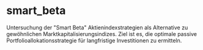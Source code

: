 # smart_beta
Untersuchung der "Smart Beta" Aktienindexstrategien als Alternative zu gewöhnlichen Marktkapitalisierungsindizes. Ziel ist es, die optimale passive Portfolioallokationsstrategie für langfristige Investitionen zu ermitteln. 
